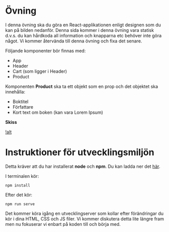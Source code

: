 # Övning

I denna övning ska du göra en React-applikationen enligt designen som du kan på bilden nedanför. Denna sida kommer i denna övning vara statisk d.v.s. du kan hårdkoda all information och knapparna etc behöver inte göra något. Vi kommer återvända till denna övning och fixa det senare.

Följande komponenter bör finnas med:
* App
* Header
* Cart (som ligger i Header)
* Product

Komponenten **Product** ska ta ett objekt som en prop och det objektet ska innehålla:
* Boktitel
* Författare
* Kort text om boken (kan vara Lorem Ipsum)

**Skiss**

[!alt](Screenshot.jpg)

# Instruktioner för utvecklingsmiljön

Detta kräver att du har installerat **node** och **npm**. Du kan ladda ner det [här](https://nodejs.org/en/).

I terminalen kör:
```
npm install
````

Efter det kör:

```
npm run serve
````

Det kommer köra igång en utvecklingserver som kollar efter förändringar du kör i dina HTML, CSS och JS filer. Vi kommer diskutera detta lite längre fram men nu fokuserar vi enbart på koden till och börja med.
